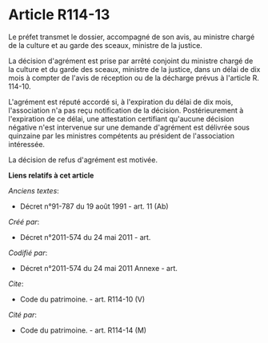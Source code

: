 # Article R114-13

Le préfet transmet le dossier, accompagné de son avis, au ministre chargé de la culture et au garde des sceaux, ministre de
la justice.

La décision d'agrément est prise par arrêté conjoint du ministre chargé de la culture et du garde des sceaux, ministre de la
justice, dans un délai de dix mois à compter de l'avis de réception ou de la décharge prévus à l'article R. 114-10.

L'agrément est réputé accordé si, à l'expiration du délai de dix mois, l'association n'a pas reçu notification de la
décision. Postérieurement à l'expiration de ce délai, une attestation certifiant qu'aucune décision négative n'est intervenue
sur une demande d'agrément est délivrée sous quinzaine par les ministres compétents au président de l'association intéressée.

La décision de refus d'agrément est motivée.

**Liens relatifs à cet article**

_Anciens textes_:

  - Décret n°91-787 du 19 août 1991 - art. 11 (Ab)

_Créé par_:

  - Décret n°2011-574 du 24 mai 2011  - art.

_Codifié par_:

  - Décret n°2011-574 du 24 mai 2011 Annexe - art.

_Cite_:

  - Code du patrimoine. - art. R114-10 (V)

_Cité par_:

  - Code du patrimoine. - art. R114-14 (M)

